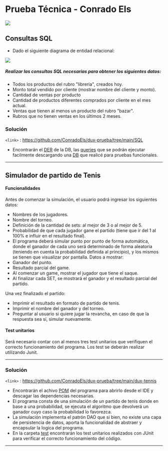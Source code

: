 
# Prueba Técnica - Conrado Els

![]([https://d2r9epyceweg5n.cloudfront.net/apps/767-es_AR-small-logoduxazul.png](https://res.cloudinary.com/dtvlycezq/image/upload/v1690815895/samples/767-es_AR-small-logoduxazul_pyfwde.png))


## Consultas SQL
- Dado el siguiente diagrama de entidad relacional: 

![](https://res.cloudinary.com/dtvlycezq/image/upload/v1690813648/samples/Captura_de_pantalla_2023-07-31_112617_x07pcm.png)

##### Realizar las consultas SQL necesarias para obtener los siguientes datos: 
- Todos los productos del rubro "librería", creados hoy. 
- Monto total vendido por cliente (mostrar nombre del cliente y monto). 
- Cantidad de ventas por producto
- Cantidad de productos diferentes comprados por cliente en el mes actual. 
- Ventas que tienen al menos un producto del rubro "bazar". 
- Rubros que no tienen ventas en los últimos 2 meses.

### Solución

`<link>` : <https://github.com/ConradoEls/dux-prueba/tree/main/SQL>

- Encontrarán el [DER](https://github.com/ConradoEls/dux-prueba/blob/main/SQL/DER.mwb) de la DB, las [queries](https://github.com/ConradoEls/dux-prueba/blob/main/SQL/Queries.sql) que se podrán ejecutar facilmente descargando una [DB](https://github.com/ConradoEls/dux-prueba/blob/main/SQL/DB.sql) que realicé para pruebas funcionales.

----

## Simulador de partido de Tenis

#### Funcionalidades
Antes de comenzar la simulación, el usuario podrá ingresar los siguientes datos:
- Nombres de los jugadores.
- Nombre del torneo.
- Definición de la cantidad de sets: al mejor de 3 o al mejor de 5.
- Probabilidad de que cada jugador gane el partido (tiene que ir del 1 al 100% e influir en el resultado final).
- El programa deberá simular punto por punto de forma automática, donde el ganador de cada uno será determinado de forma aleatoria (teniendo en cuenta la probabilidad definida al principio), y los mismos se tienen que visualizar por pantalla. Datos a mostrar:
-  Ganador del punto.
-  Resultado parcial del game.
-  Al comenzar un game, mostrar el jugador que tiene el saque.
-  Al finalizar cada SET, se mostrará el ganador y el resultado parcial del partido.

Una vez finalizado el partido:
- Imprimir el resultado en formato de partido de tenis.
- Imprimir el nombre del ganador y del torneo.
- Preguntar al usuario si quiere jugar la revancha, en caso de que la respuesta sea sí, simular nuevamente.

#### Test unitarios
Será necesario contar con al menos tres test unitarios que verifiquen el correcto funcionamiento del programa. Los test se deberán realizar utilizando Junit.

----

### Solución

`<link>` : <https://github.com/ConradoEls/dux-prueba/tree/main/dux-tennis>

- Encontrarán el achivo [POM](https://github.com/ConradoEls/dux-prueba/blob/main/dux-tennis/pom.xml) del programa para abrirlo desde el IDE y descagar las dependencias necesarias.
- El programa consta de una simulación de un partido de tenis donde en base a una probabilidad, se ejecuta el algoritmo que devolverá un ganador cuyo caso la probabilidad lo favorezca.
- La simulación implementa el patrón DAO que si bien, no existe una capa de persistencia de datos, aporta la funcionalidad de abstraer y encapsular la logica del programa.
- En la carpeta [test](https://github.com/ConradoEls/dux-prueba/blob/main/dux-tennis/src/test/java/com/example/duxtennis/DuxTennisApplicationTests.java) encontrarán los test unitarios realizados con JUnit para verificar el correcto funcionamiento del código.

----
